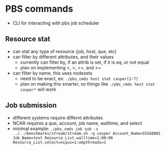 # PBS commands
- CLI for interacting with pbs job scheduler

## Resource stat
- can stat any type of resource (job, host, que, etc)
- can filter by different attributes, and their values
  - currently can filter by, if an attrib is set, if it is eq, or not equal
  - plan on implementing <, >, <=, and >=
- can filter by name, this uses nodesets
  - need to be exact, ex: `./pbs_cmds host stat casper[2-7]`
  - plan on making this smarter, so things like `./pbs_cmds host stat casper*` will work

## Job submission
- different systems require differnt attributes
- NCAR requires a que, account, job name, walltime, and select
- minimal example: `./pbs_cmds job sub -s ../../benchmarks/stream/stream.sh -q casper Account_Name=SSSG0001 Job_Name=test Resource_List.walltime=1:00:00 Resource_List.select=ncpus=1:ompthreads=1`
